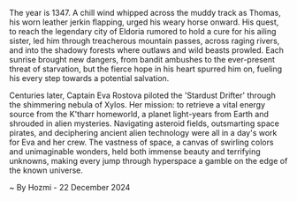 
The year is 1347.  A chill wind whipped across the muddy track as Thomas, his worn leather jerkin flapping, urged his weary horse onward.  His quest, to reach the legendary city of Eldoria rumored to hold a cure for his ailing sister, led him through treacherous mountain passes, across raging rivers, and into the shadowy forests where outlaws and wild beasts prowled. Each sunrise brought new dangers, from bandit ambushes to the ever-present threat of starvation, but the fierce hope in his heart spurred him on, fueling his every step towards a potential salvation.


Centuries later, Captain Eva Rostova piloted the 'Stardust Drifter' through the shimmering nebula of Xylos. Her mission: to retrieve a vital energy source from the K'tharr homeworld, a planet light-years from Earth and shrouded in alien mysteries.  Navigating asteroid fields, outsmarting space pirates, and deciphering ancient alien technology were all in a day's work for Eva and her crew.  The vastness of space, a canvas of swirling colors and unimaginable wonders, held both immense beauty and terrifying unknowns, making every jump through hyperspace a gamble on the edge of the known universe.

~ By Hozmi - 22 December 2024
